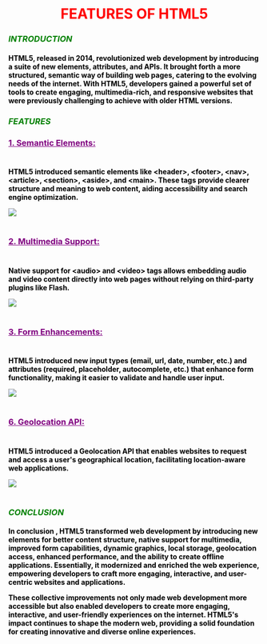 <!DOCTYPE html>
<html>
<head>
<title> HTML</title>
</head>
<body style="text-align: center;">
  <h1 style ="color:red;">FEATURES OF HTML5</h1>
  <p> <h3 style="text-align:left;color:green;font-weight:bold;font-style:italic;">
   INTRODUCTION </p>
<p><h4 style ="text-align:left;color:black;">HTML5, released in 2014, revolutionized web development by introducing a suite of new elements, attributes, and APIs. It brought forth a more structured, semantic way of building web pages, catering to the evolving needs of the internet. With HTML5, developers gained a powerful set of tools to create engaging, multimedia-rich, and responsive websites that were previously challenging to achieve with older HTML versions.
</p>
<p> <h3 style="text-align:left;color:green;font-weight:bold;font-style:italic;">FEATURES</p>
<p><h3 style="text-align:left;color:purple;"> <b><u>1. Semantic Elements:</u></b> <br><br>
<h4 style="text-align:left;color:black;">HTML5 introduced semantic elements like <strong>&lt;header&gt;</strong>, <strong>&lt;footer&gt;</strong>, <strong>&lt;nav&gt;</strong>, <strong>&lt;article&gt;</strong>, <strong>&lt;section&gt;</strong>, <strong>&lt;aside&gt;</strong>, and <strong>&lt;main&gt;</strong>. These tags provide clearer structure and meaning to web content, aiding accessibility and search engine optimization.</p>
<img src="Phone/Download/semantic.png"></img><br><br>

<p><h3 style="text-align:left;color:purple;"> <b><u>2. Multimedia Support:</u></b><br><br>
<h4 style="text-align:left;color:black;">Native support for <strong>&lt;audio&gt;</strong> and <strong>&lt;video&gt;</strong> tags allows embedding audio and video content directly into web pages without relying on third-party plugins like Flash.</p>
<img src="Phone/Download/multimedia.jpeg";width="200px";height="300px"></img><br><br>
<p><h3 style="text-align:left;color:purple;"> <b><u>3. Form Enhancements: </u></b><br><br>
<h4 style="text-align:left;color:black;">HTML5 introduced new input types (email, url, date, number, etc.) and attributes (required, placeholder, autocomplete, etc.) that enhance form functionality, making it easier to validate and handle user input.</p>
<img src="Phone/Download/form.jpeg";width="596px";height="512px"></img><br><br>
<p><h3 style="text-align:left;color:purple;"> <b><u>6. Geolocation API: </u></b><br><br>
<h4 style="text-align:left;color:black;">HTML5 introduced a Geolocation API that enables websites to request and access a user's geographical location, facilitating location-aware web applications.</p>
<img src="Phone/Download/api.jpg";width="596px";height="512px"></img><br><br>
<p> <h3 style="text-align:left;color:green;font-weight:bold;font-style:italic;">
   CONCLUSION </p>
<p><h4 style ="text-align:left;color:black;">In conclusion , HTML5 transformed web development by introducing new elements for better content structure, native support for multimedia, improved form capabilities, dynamic graphics, local storage, geolocation access, enhanced performance, and the ability to create offline applications. Essentially, it modernized and enriched the web experience, empowering developers to craft more engaging, interactive, and user-centric websites and applications.

These collective improvements not only made web development more accessible but also enabled developers to create more engaging, interactive, and user-friendly experiences on the internet. HTML5's impact continues to shape the modern web, providing a solid foundation for creating innovative and diverse online experiences.</p>
</body>
</html>


